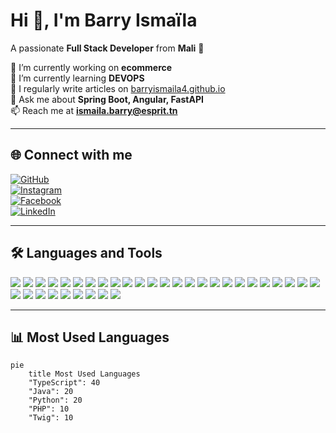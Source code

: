 # Hi 👋, I'm Barry Ismaïla  
A passionate **Full Stack Developer** from **Mali** 🚀  

🔭 I’m currently working on **ecommerce**  
🌱 I’m currently learning **DEVOPS**  
📝 I regularly write articles on [barryismaila4.github.io](https://barryismaila4.github.io)  
💬 Ask me about **Spring Boot, Angular, FastAPI**  
📫 Reach me at **ismaila.barry@esprit.tn**  

---

## 🌐 Connect with me  
[![GitHub](https://img.shields.io/badge/GitHub-181717?style=for-the-badge&logo=github&logoColor=white)](https://github.com/barryismaila4)  
[![Instagram](https://img.shields.io/badge/Instagram-E4405F?style=for-the-badge&logo=instagram&logoColor=white)](https://www.instagram.com/ht_ismaila4/)  
[![Facebook](https://img.shields.io/badge/Facebook-1877F2?style=for-the-badge&logo=facebook&logoColor=white)](https://www.facebook.com/ismaila.barry.3192)  
[![LinkedIn](https://img.shields.io/badge/LinkedIn-0077B5?style=for-the-badge&logo=linkedin&logoColor=white)](https://www.linkedin.com/in/isma%C3%AFla-barry-04b709323/)  

---

## 🛠️ Languages and Tools  
<p align="left">
  <img src="https://img.shields.io/badge/Angular-DD0031?logo=angular&logoColor=white&style=for-the-badge">
  <img src="https://img.shields.io/badge/AngularJS-E23237?logo=angularjs&logoColor=white&style=for-the-badge">
  <img src="https://img.shields.io/badge/AWS-232F3E?logo=amazon-aws&logoColor=white&style=for-the-badge">
  <img src="https://img.shields.io/badge/Azure-0078D4?logo=microsoft-azure&logoColor=white&style=for-the-badge">
  <img src="https://img.shields.io/badge/Bootstrap-7952B3?logo=bootstrap&logoColor=white&style=for-the-badge">
  <img src="https://img.shields.io/badge/C-A8B9CC?logo=c&logoColor=white&style=for-the-badge">
  <img src="https://img.shields.io/badge/C%23-239120?logo=csharp&logoColor=white&style=for-the-badge">
  <img src="https://img.shields.io/badge/CSS3-1572B6?logo=css3&logoColor=white&style=for-the-badge">
  <img src="https://img.shields.io/badge/Dart-0175C2?logo=dart&logoColor=white&style=for-the-badge">
  <img src="https://img.shields.io/badge/Docker-2496ED?logo=docker&logoColor=white&style=for-the-badge">
  <img src="https://img.shields.io/badge/DotNet-512BD4?logo=dotnet&logoColor=white&style=for-the-badge">
  <img src="https://img.shields.io/badge/Express.js-000000?logo=express&logoColor=white&style=for-the-badge">
  <img src="https://img.shields.io/badge/Flutter-02569B?logo=flutter&logoColor=white&style=for-the-badge">
  <img src="https://img.shields.io/badge/GCP-4285F4?logo=googlecloud&logoColor=white&style=for-the-badge">
  <img src="https://img.shields.io/badge/Git-F05032?logo=git&logoColor=white&style=for-the-badge">
  <img src="https://img.shields.io/badge/HTML5-E34F26?logo=html5&logoColor=white&style=for-the-badge">
  <img src="https://img.shields.io/badge/Java-007396?logo=java&logoColor=white&style=for-the-badge">
  <img src="https://img.shields.io/badge/JavaScript-F7DF1E?logo=javascript&logoColor=black&style=for-the-badge">
  <img src="https://img.shields.io/badge/Jenkins-D24939?logo=jenkins&logoColor=white&style=for-the-badge">
  <img src="https://img.shields.io/badge/Kubernetes-326CE5?logo=kubernetes&logoColor=white&style=for-the-badge">
  <img src="https://img.shields.io/badge/Linux-FCC624?logo=linux&logoColor=black&style=for-the-badge">
  <img src="https://img.shields.io/badge/MariaDB-003545?logo=mariadb&logoColor=white&style=for-the-badge">
  <img src="https://img.shields.io/badge/MongoDB-47A248?logo=mongodb&logoColor=white&style=for-the-badge">
  <img src="https://img.shields.io/badge/MySQL-4479A1?logo=mysql&logoColor=white&style=for-the-badge">
  <img src="https://img.shields.io/badge/Node.js-339933?logo=node.js&logoColor=white&style=for-the-badge">
  <img src="https://img.shields.io/badge/Oracle-F80000?logo=oracle&logoColor=white&style=for-the-badge">
  <img src="https://img.shields.io/badge/PHP-777BB4?logo=php&logoColor=white&style=for-the-badge">
  <img src="https://img.shields.io/badge/Postman-FF6C37?logo=postman&logoColor=white&style=for-the-badge">
  <img src="https://img.shields.io/badge/Python-3776AB?logo=python&logoColor=white&style=for-the-badge">
  <img src="https://img.shields.io/badge/React-61DAFB?logo=react&logoColor=black&style=for-the-badge">
  <img src="https://img.shields.io/badge/Spring-6DB33F?logo=spring&logoColor=white&style=for-the-badge">
  <img src="https://img.shields.io/badge/Symfony-000000?logo=symfony&logoColor=white&style=for-the-badge">
  <img src="https://img.shields.io/badge/TypeScript-3178C6?logo=typescript&logoColor=white&style=for-the-badge">
  <img src="https://img.shields.io/badge/Vagrant-1563FF?logo=vagrant&logoColor=white&style=for-the-badge">
</p>

---

## 📊 Most Used Languages  
```mermaid
pie
    title Most Used Languages
    "TypeScript": 40
    "Java": 20
    "Python": 20
    "PHP": 10
    "Twig": 10
